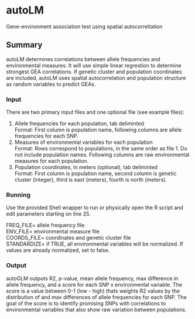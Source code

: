 # autoLM
Gene-environment association test using spatial autocorreltation

## Summary

autoLM determines correlations between allele frequencies and environmental measures. It will use simple linear regrestion to determine strongest  GEA correlations. If genetic cluster and population coordinates are included, autoLM uses spatial autocorrelation and population structure as random variables to predict GEAs.

### Input

There are two primary input files and one optional file (see example files):
1) Allele frequencies for each population, tab deliminted <br>
    Format: First column is population name, following columns are allele frequencies for each SNP. 
2) Measures of environmental variables for each population <br>
    Format: Rows correspond to populations, in the same order as file 1. Do not include population names. Following columns are raw environmental measures for each population. 
3) Population coordinates, in meters (optional), tab deliminted  <br>
    Format: First column is population name, second column is genetic cluster (integer), third is east (meters), fourth is north (meters). 
    

### Running 
Use the provided Shell wrapper to run or physically open the R script and edit parameters starting on line 25.

FREQ_FILE= allele frequency file  <br>
ENV_FILE= environmental measure file  <br>
COORDS_FILE= coordinates and genetic cluster file  <br>
STANDARDIZE= if TRUE, all environmental variables will be normalized. If values are already normalized, set to false. 

### Output
autoGLM outputs R2, p-value, mean allele frequency, max difference in allele frequency, and a score for each SNP x environmental variable. The score is a value between 0-1 (low - high) thats weights R2 values by the distribution of and max differences of allele frequencies for each SNP. The goal of the score is to identify promising SNPs with correlations to environmental variables that also show raw variation between populations.


